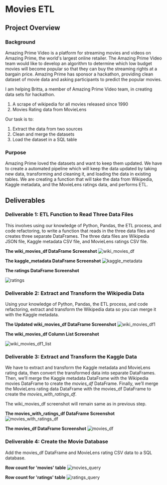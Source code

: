 # Movies ETL

## Project Overview

### Background
Amazing Prime Video is a platform for streaming movies and videos on Amazing Prime, the world's largest online retailer. The Amazing Prime Video team would like to develop an algorithm to determine which low budget movies will become popular so that they can buy the streaming rights at a bargain price. Amazing Prime has sponsor a hackathon, providing clean dataset of movie data and asking participants to predict the popular movies.

I am helping Britta, a member of Amazing Prime Video team, in creating data sets for hackathon. 
1. A scrape of wikipedia for all movies released since 1990
2. Movies Rating data from MovieLens

Our task is to:
1. Extract the data from two sources
2. Clean and merge the datasets
3. Load the dataset in a SQL table

### Purpose
Amazing Prime loved the datasets and want to keep them updated. We have to create a automated pipeline which will keep the data updated by taking new data, transforming and cleaning it, and loading the data in existing tables. We are creating a function that will take the data from Wikipedia, Kaggle metadata, and the MovieLens ratings data, and performs ETL.    

## Deliverables

### Deliverable 1: ETL Function to Read Three Data Files
This involves using our knowledge of Python, Pandas, the ETL process, and code refactoring, to write a function that reads in the three data files and creates three separate DataFrames. The three data files are Wikipedia JSON file,  Kaggle metadata CSV file, and MovieLens ratings CSV file.

**The wiki_movies_df DataFrame Screenshot**
![wiki_movies_df](./Images/wiki_movies_df.png)

**The kaggle_metadata DataFrame Screenshot**
![kaggle_metadata](./Images/kaggle_metadata.png)

**The ratings DataFrame Screenshot**

 ![ratings](./Images/ratings.png)

### Deliverable 2: Extract and Transform the Wikipedia Data
Using your knowledge of Python, Pandas, the ETL process, and code refactoring, extract and transform the Wikipedia data so you can merge it with the Kaggle metadata.

**The Updated wiki_movies_df DataFrame Screenshot**
![wiki_movies_df1](./Images/wiki_movies_df1.png)

**The wiki_movies_df Column List Screenshot**

  ![wiki_movies_df1_list](./Images/wiki_movies_df1_list.png)

### Deliverable 3: Extract and Transform the Kaggle Data 
We have to extract and transform the Kaggle metadata and MovieLens rating data, then convert the transformed data into separate DataFrames. Then, we’ll merge the Kaggle metadata DataFrame with the Wikipedia movies DataFrame to create the *movies_df* DataFrame. Finally, we’ll merge the MovieLens rating data DataFrame with the movies_df DataFrame to create the *movies_with_ratings_df*. 

The wiki_movies_df screenshot will remain same as in previous step.

**The movies_with_ratings_df DataFrame Screenshot**
![movies_with_ratings_df](./Images/movies_with_ratings_df.png)

**The movies_df DataFrame Screenshot**
![movies_df](./Images/movies_df.png)

### Deliverable 4: Create the Movie Database
Add the movies_df DataFrame and MovieLens rating CSV data to a SQL database.

**Row count for 'movies' table**
![movies_query](./Resources/movies_query.png)

**Row count for 'ratings' table**
![ratings_query](./Resources/ratings_query.png)